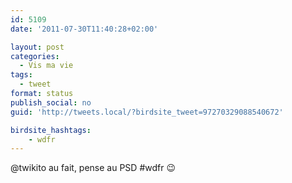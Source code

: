 ```yaml
---
id: 5109
date: '2011-07-30T11:40:28+02:00'

layout: post
categories:
  - Vis ma vie
tags:
  - tweet
format: status
publish_social: no
guid: 'http://tweets.local/?birdsite_tweet=97270329088540672'

birdsite_hashtags:
    - wdfr
---
```


@twikito au fait, pense au PSD #wdfr 😉